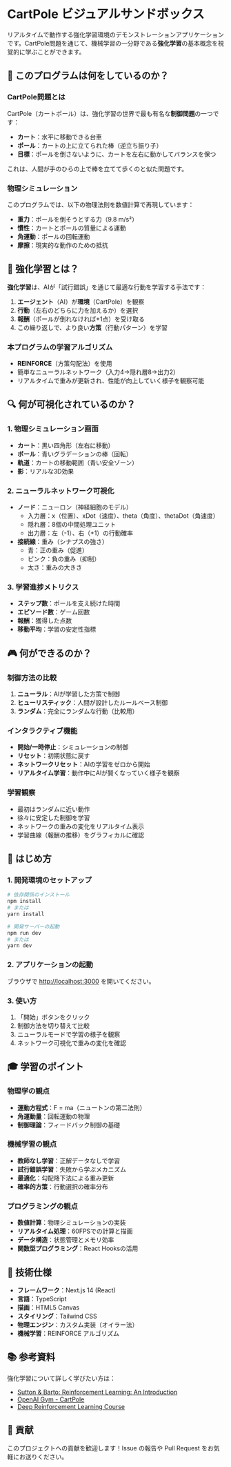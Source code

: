 # CartPole ビジュアルサンドボックス

リアルタイムで動作する強化学習環境のデモンストレーションアプリケーションです。CartPole問題を通じて、機械学習の一分野である**強化学習**の基本概念を視覚的に学ぶことができます。

## 🎯 このプログラムは何をしているのか？

### CartPole問題とは
CartPole（カートポール）は、強化学習の世界で最も有名な**制御問題**の一つです：

- **カート**：水平に移動できる台車
- **ポール**：カートの上に立てられた棒（逆立ち振り子）
- **目標**：ポールを倒さないように、カートを左右に動かしてバランスを保つ

これは、人間が手のひらの上で棒を立てて歩くのと似た問題です。

### 物理シミュレーション
このプログラムでは、以下の物理法則を数値計算で再現しています：

- **重力**：ポールを倒そうとする力（9.8 m/s²）
- **慣性**：カートとポールの質量による運動
- **角運動**：ポールの回転運動
- **摩擦**：現実的な動作のための抵抗

## 🧠 強化学習とは？

**強化学習**は、AIが「試行錯誤」を通じて最適な行動を学習する手法です：

1. **エージェント**（AI）が**環境**（CartPole）を観察
2. **行動**（左右のどちらに力を加えるか）を選択
3. **報酬**（ポールが倒れなければ+1点）を受け取る
4. この繰り返しで、より良い**方策**（行動パターン）を学習

### 本プログラムの学習アルゴリズム
- **REINFORCE**（方策勾配法）を使用
- 簡単なニューラルネットワーク（入力4→隠れ層8→出力2）
- リアルタイムで重みが更新され、性能が向上していく様子を観察可能

## 🔍 何が可視化されているのか？

### 1. 物理シミュレーション画面
- **カート**：黒い四角形（左右に移動）
- **ポール**：青いグラデーションの棒（回転）
- **軌道**：カートの移動範囲（青い安全ゾーン）
- **影**：リアルな3D効果

### 2. ニューラルネットワーク可視化
- **ノード**：ニューロン（神経細胞のモデル）
  - 入力層：x（位置）、xDot（速度）、theta（角度）、thetaDot（角速度）
  - 隠れ層：8個の中間処理ユニット
  - 出力層：左（-1）、右（+1）の行動確率
- **接続線**：重み（シナプスの強さ）
  - 青：正の重み（促進）
  - ピンク：負の重み（抑制）
  - 太さ：重みの大きさ

### 3. 学習進捗メトリクス
- **ステップ数**：ポールを支え続けた時間
- **エピソード数**：ゲーム回数
- **報酬**：獲得した点数
- **移動平均**：学習の安定性指標

## 🎮 何ができるのか？

### 制御方法の比較
1. **ニューラル**：AIが学習した方策で制御
2. **ヒューリスティック**：人間が設計したルールベース制御
3. **ランダム**：完全にランダムな行動（比較用）

### インタラクティブ機能
- **開始/一時停止**：シミュレーションの制御
- **リセット**：初期状態に戻す
- **ネットワークリセット**：AIの学習をゼロから開始
- **リアルタイム学習**：動作中にAIが賢くなっていく様子を観察

### 学習観察
- 最初はランダムに近い動作
- 徐々に安定した制御を学習
- ネットワークの重みの変化をリアルタイム表示
- 学習曲線（報酬の推移）をグラフィカルに確認

## 🚀 はじめ方

### 1. 開発環境のセットアップ

```bash
# 依存関係のインストール
npm install
# または
yarn install

# 開発サーバーの起動
npm run dev
# または
yarn dev
```

### 2. アプリケーションの起動
ブラウザで [http://localhost:3000](http://localhost:3000) を開いてください。

### 3. 使い方
1. 「開始」ボタンをクリック
2. 制御方法を切り替えて比較
3. ニューラルモードで学習の様子を観察
4. ネットワーク可視化で重みの変化を確認

## 🎓 学習のポイント

### 物理学の観点
- **運動方程式**：F = ma（ニュートンの第二法則）
- **角運動量**：回転運動の物理
- **制御理論**：フィードバック制御の基礎

### 機械学習の観点
- **教師なし学習**：正解データなしで学習
- **試行錯誤学習**：失敗から学ぶメカニズム
- **最適化**：勾配降下法による重み更新
- **確率的方策**：行動選択の確率分布

### プログラミングの観点
- **数値計算**：物理シミュレーションの実装
- **リアルタイム処理**：60FPSでの計算と描画
- **データ構造**：状態管理とメモリ効率
- **関数型プログラミング**：React Hooksの活用

## 🔧 技術仕様

- **フレームワーク**：Next.js 14 (React)
- **言語**：TypeScript
- **描画**：HTML5 Canvas
- **スタイリング**：Tailwind CSS
- **物理エンジン**：カスタム実装（オイラー法）
- **機械学習**：REINFORCE アルゴリズム

## 📚 参考資料

強化学習について詳しく学びたい方は：

- [Sutton & Barto: Reinforcement Learning: An Introduction](http://incompleteideas.net/book/the-book.html)
- [OpenAI Gym - CartPole](https://gymnasium.farama.org/environments/classic_control/cart_pole/)
- [Deep Reinforcement Learning Course](https://huggingface.co/learn/deep-rl-course)

## 🤝 貢献

このプロジェクトへの貢献を歓迎します！Issue の報告や Pull Request をお気軽にお送りください。
